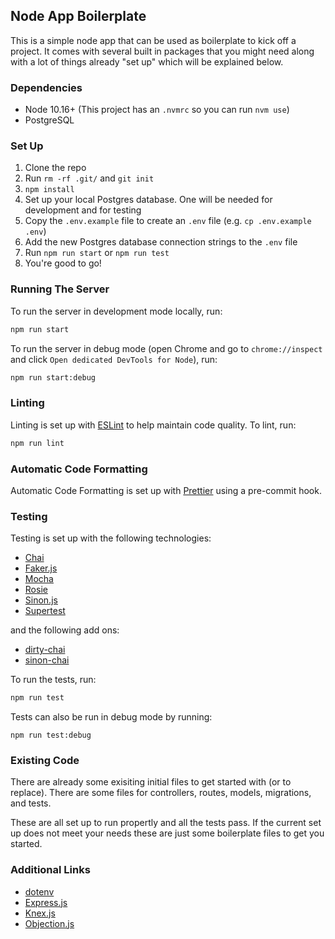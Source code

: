 ## Node App Boilerplate

This is a simple node app that can be used as
boilerplate to kick off a project. It comes with
several built in packages that you might need
along with a lot of things already "set up" which
will be explained below.

### Dependencies

- Node 10.16+ (This project has an `.nvmrc` so you can run `nvm use`)
- PostgreSQL

### Set Up

1. Clone the repo
1. Run `rm -rf .git/` and `git init`
1. `npm install`
1. Set up your local Postgres database. One will be needed
   for development and for testing
1. Copy the `.env.example` file to create an `.env`
   file (e.g. `cp .env.example .env`)
1. Add the new Postgres database connection strings to the `.env` file
1. Run `npm run start` or `npm run test`
1. You're good to go!

### Running The Server

To run the server in development mode locally, run:

```bash
npm run start
```

To run the server in debug mode (open Chrome
and go to `chrome://inspect` and
click `Open dedicated DevTools for Node`), run:

```bash
npm run start:debug
```

### Linting

Linting is set up with [ESLint](https://eslint.org/) to help
maintain code quality. To lint, run:

```bash
npm run lint
```

### Automatic Code Formatting

Automatic Code Formatting is set up with
[Prettier](https://prettier.io/) using a pre-commit hook.

### Testing

Testing is set up with the following technologies:

- [Chai](https://www.chaijs.com/api/bdd/)
- [Faker.js](https://github.com/marak/Faker.js/)
- [Mocha](https://mochajs.org/)
- [Rosie](https://github.com/rosiejs/rosie)
- [Sinon.js](https://sinonjs.org/)
- [Supertest](https://github.com/visionmedia/supertest)

and the following add ons:

- [dirty-chai](https://github.com/prodatakey/dirty-chai)
- [sinon-chai](https://github.com/domenic/sinon-chai)

To run the tests, run:

```bash
npm run test
```

Tests can also be run in debug mode by running:

```
npm run test:debug
```

### Existing Code

There are already some exisiting initial files
to get started with (or to replace). There are some files for
controllers, routes, models, migrations, and tests.

These are all set up to run propertly and all the tests pass. If
the current set up does not meet your needs these are just some
boilerplate files to get you started.

### Additional Links

- [dotenv](https://github.com/motdotla/dotenv)
- [Express.js](https://expressjs.com/)
- [Knex.js](https://knexjs.org/)
- [Objection.js](https://vincit.github.io/objection.js/)
